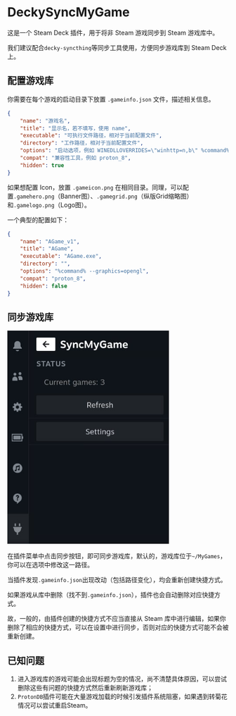 # DeckySyncMyGame

这是一个 Steam Deck 插件，用于将非 Steam 游戏同步到 Steam 游戏库中。

我们建议配合`decky-syncthing`等同步工具使用，方便同步游戏库到 Steam Deck 上。

## 配置游戏库

你需要在每个游戏的启动目录下放置 `.gameinfo.json` 文件，描述相关信息。

```json
{
    "name": "游戏名",
    "title": "显示名，若不填写，使用 name",
    "executable": "可执行文件路径，相对于当前配置文件",
    "directory": "工作路径，相对于当前配置文件",
    "options": "启动选项，例如 WINEDLLOVERRIDES=\"winhttp=n,b\" %command%",
    "compat": "兼容性工具，例如 proton_8",
    "hidden": true
}
```

如果想配置 Icon，放置 `.gameicon.png` 在相同目录。同理，可以配置`.gamehero.png`（Banner图）、`.gamegrid.png`（纵版Grid缩略图）和`.gamelogo.png`（Logo图）。

一个典型的配置如下：

```json
{
    "name": "AGame_v1",
    "title": "AGame",
    "executable": "AGame.exe",
    "directory": "",
    "options": "%command% --graphics=opengl",
    "compat": "proton_8",
    "hidden": false
}
```

## 同步游戏库

![plugin](doc/1.png)

在插件菜单中点击同步按钮，即可同步游戏库，默认的，游戏库位于`~/MyGames`，你可以在选项中修改这一路径。

当插件发现`.gameinfo.json`出现改动（包括路径变化），均会重新创建快捷方式。

如果游戏从库中删除（找不到`.gameinfo.json`），插件也会自动删除对应快捷方式。

故，一般的，由插件创建的快捷方式不应当直接从 Steam 库中进行编辑，如果你删除了相应的快捷方式，可以在设置中进行同步，否则对应的快捷方式可能不会被重新创建。

## 已知问题

1. 进入游戏库的游戏可能会出现标题为空的情况，尚不清楚具体原因，可以尝试删除这些有问题的快捷方式然后重新刷新游戏库；
2. `ProtonDB`插件可能在大量游戏加载的时候引发插件系统阻塞，如果遇到转菊花情况可以尝试重启Steam。
